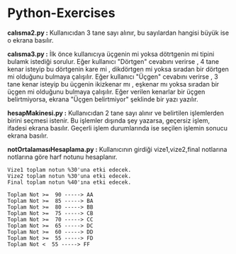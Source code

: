 # Python-Exercises
**calısma2.py :**
Kullanıcıdan 3 tane sayı alınır, bu sayılardan hangisi büyük ise o ekrana basılır.

**calısma3.py :**
İlk önce kullanıcıya üçgenin mi yoksa dötrtgenin mi tipini bulamk istediği sorulur. Eğer kullanıcı "Dörtgen" cevabını verirse , 4 tane kenar isteyip bu dörtgenin kare mi , dikdörtgen mi yoksa sıradan bir dörtgen mi olduğunu bulmaya çalışılır. Eğer kullanıcı "Üçgen" cevabını verirse , 3 tane kenar isteyip bu üçgenin ikizkenar mı , eşkenar mı yoksa sıradan bir üçgen mi olduğunu bulmaya çalışılır. Eğer verilen kenarlar bir üçgen belirtmiyorsa, ekrana "Üçgen belirtmiyor" şeklinde bir yazı yazılır.

**hesapMakinesi.py :**
Kullanıcıdan 2 tane sayı alınır ve belirtilen işlemlerden birini seçmesi istenir. Bu işlemler dışında şey yazarsa, geçersiz işlem, ifadesi ekrana basılır. Geçerli işlem durumlarında ise seçilen işlemin sonucu ekrana basılır.

**notOrtalamasıHesaplama.py :**
Kullanıcının girdiği vize1,vize2,final notlarına notlarına göre harf notunu hesaplanır.

    Vize1 toplam notun %30'una etki edecek.
    Vize2 toplam notun %30'una etki edecek.
    Final toplam notun %40'ına etki edecek.

    Toplam Not >=  90 -----> AA
    Toplam Not >=  85 -----> BA
    Toplam Not >=  80 -----> BB
    Toplam Not >=  75 -----> CB
    Toplam Not >=  70 -----> CC
    Toplam Not >=  65 -----> DC
    Toplam Not >=  60 -----> DD
    Toplam Not >=  55 -----> FD
    Toplam Not <  55 -----> FF

